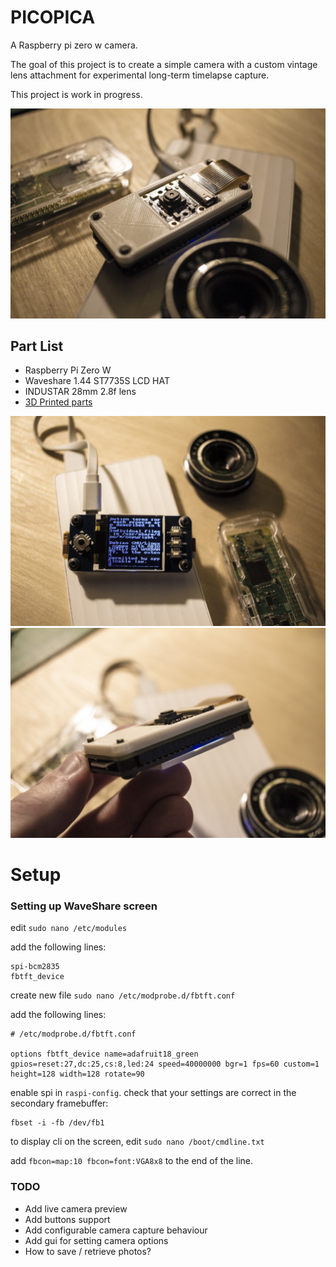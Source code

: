 # PICOPICA

A Raspberry pi zero w camera.

The goal of this project is to create a simple camera with a custom vintage lens attachment for experimental long-term timelapse capture.

This project is work in progress.

<img src="/IMAGES/00.jpg">

## Part List

* Raspberry Pi Zero W
* Waveshare 1.44 ST7735S LCD HAT
* INDUSTAR 28mm 2.8f lens
* [3D Printed parts](/STL/)

<img src="/IMAGES/01.jpg">

<img src="/IMAGES/02.jpg">

# Setup

### Setting up WaveShare screen

edit `sudo nano /etc/modules`

add the following lines:
```
spi-bcm2835
fbtft_device
```

create new file `sudo nano /etc/modprobe.d/fbtft.conf`

add the following lines:
```
# /etc/modprobe.d/fbtft.conf

options fbtft_device name=adafruit18_green gpios=reset:27,dc:25,cs:8,led:24 speed=40000000 bgr=1 fps=60 custom=1 height=128 width=128 rotate=90
```

enable spi in `raspi-config`.
check that your settings are correct in the secondary framebuffer:
```
fbset -i -fb /dev/fb1
```

to display cli on the screen, edit `sudo nano /boot/cmdline.txt`

add `fbcon=map:10 fbcon=font:VGA8x8` to the end of the line.

### TODO

* Add live camera preview
* Add buttons support
* Add configurable camera capture behaviour
* Add gui for setting camera options
* How to save / retrieve photos?